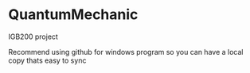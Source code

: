 # QuantumMechanic
IGB200 project

Recommend using github for windows program so you can have a local copy thats easy to sync
